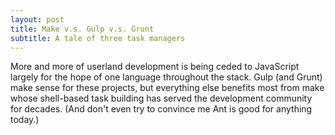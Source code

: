 ```yaml
---
layout: post
title: Make v.s. Gulp v.s. Grunt
subtitle: A tale of three task managers
---
```


More and more of userland development is being ceded to JavaScript largely
for the hope of one language throughout the stack. Gulp (and Grunt) make
sense for these projects, but everything else benefits most from make
whose shell-based task building has served the development community for
decades. (And don't even try to convince me Ant is good for anything
today.)


